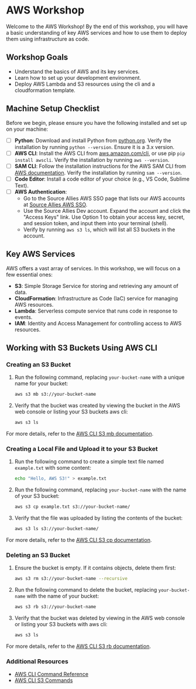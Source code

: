 # AWS Workshop
Welcome to the AWS Workshop! By the end of this workshop, you will have a basic understanding of key AWS services and how to use them to deploy them using infrastructure as code.

## Workshop Goals
- Understand the basics of AWS and its key services.
- Learn how to set up your development environment.
- Deploy AWS Lambda and S3 resources using the cli and a cloudformation template.

## Machine Setup Checklist
Before we begin, please ensure you have the following installed and set up on your machine:

- [ ] **Python**: Download and install Python from [python.org](https://www.python.org/downloads/). Verify the installation by running `python --version`. Ensure it is a 3.x version.
- [ ] **AWS CLI**: Install the AWS CLI from [aws.amazon.com/cli](https://aws.amazon.com/cli/), or use pip `pip install awscli`. Verify the installation by running `aws --version`.
- [ ] **SAM CLI**: Follow the installation instructions for the AWS SAM CLI from [AWS documentation](https://docs.aws.amazon.com/serverless-application-model/latest/developerguide/install-sam-cli.html). Verify the installation by running `sam --version`.
- [ ] **Code Editor**: Install a code editor of your choice (e.g., VS Code, Sublime Text).
- [ ] **AWS Authentication**:
  - Go to the Source Allies AWS SSO page that lists our AWS accounts at [Source Allies AWS SSO](https://allies.awsapps.com/start/#/?tab=accounts).
  - Use the Source Allies Dev account. Expand the account and click the "Access Keys" link. Use Option 1 to obtain your access key, secret, and session token, and input them into your terminal (shell).
  - Verify by running `aws s3 ls`, which will list all S3 buckets in the account.

## Key AWS Services
AWS offers a vast array of services. In this workshop, we will focus on a few essential ones:

- **S3**: Simple Storage Service for storing and retrieving any amount of data.
- **CloudFormation**: Infrastructure as Code (IaC) service for managing AWS resources.
- **Lambda**: Serverless compute service that runs code in response to events.
- **IAM**: Identity and Access Management for controlling access to AWS resources.

## Working with S3 Buckets Using AWS CLI

### Creating an S3 Bucket

1. Run the following command, replacing `your-bucket-name` with a unique name for your bucket:
    ```bash
    aws s3 mb s3://your-bucket-name
    ```
1. Verify that the bucket was created by viewing the bucket in the AWS web console or listing your S3 buckets aws cli:
    ```bash
    aws s3 ls
    ```

For more details, refer to the [AWS CLI S3 mb documentation](https://docs.aws.amazon.com/cli/latest/reference/s3/mb.html).

### Creating a Local File and Upload it to your S3 Bucket

1. Run the following command to create a simple text file named `example.txt` with some content:
    ```bash
    echo "Hello, AWS S3!" > example.txt
    ```
1. Run the following command, replacing `your-bucket-name` with the name of your S3 bucket:
    ```bash
    aws s3 cp example.txt s3://your-bucket-name/
    ```
1. Verify that the file was uploaded by listing the contents of the bucket:
    ```bash
    aws s3 ls s3://your-bucket-name/
    ```

For more details, refer to the [AWS CLI S3 cp documentation](https://docs.aws.amazon.com/cli/latest/reference/s3/cp.html).

### Deleting an S3 Bucket

1. Ensure the bucket is empty. If it contains objects, delete them first:
    ```bash
    aws s3 rm s3://your-bucket-name --recursive
    ```
1. Run the following command to delete the bucket, replacing `your-bucket-name` with the name of your bucket:
    ```bash
    aws s3 rb s3://your-bucket-name
    ```
1. Verify that the bucket was deleted by viewing in the AWS web console or listing your S3 buckets with aws cli:
    ```bash
    aws s3 ls
    ```

For more details, refer to the [AWS CLI S3 rb documentation](https://docs.aws.amazon.com/cli/latest/reference/s3/rb.html).

### Additional Resources
- [AWS CLI Command Reference](https://docs.aws.amazon.com/cli/latest/reference/)
- [AWS CLI S3 Commands](https://docs.aws.amazon.com/cli/latest/reference/s3/index.html)


